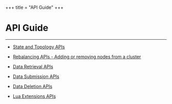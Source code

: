 +++
title = "API Guide"
+++

# API Guide

---

 * [State and Topology APIs](state-and-topology)

 * [Rebalancing APIs - Adding or removing nodes from a cluster](rebalance)

 * [Data Retrieval APIs](data-retrieval)

 * [Data Submission APIs](data-submission)

 * [Data Deletion APIs](data-deletion)

 * [Lua Extensions APIs](extensions)
